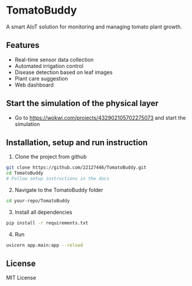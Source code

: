# TomatoBuddy

A smart AIoT solution for monitoring and managing tomato plant growth.

## Features

- Real-time sensor data collection
- Automated irrigation control
- Disease detection based on leaf images
- Plant care suggestion
- Web dashboard

## Start the simulation of the physical layer
- Go to https://wokwi.com/projects/432902105702275073 and start the simulation

## Installation, setup and run instruction
1. Clone the project from github
```sh
git clone https://github.com/22127446/TomatoBuddy.git
cd TomatoBuddy
# Follow setup instructions in the docs
```
2. Navigate to the TomatoBuddy folder
```sh
cd your-repo/TomatoBuddy
```
3. Install all dependencies
```sh
pip install -r requirements.txt
```
4. Run 
```sh
uvicorn app.main:app --reload
```

## License

MIT License